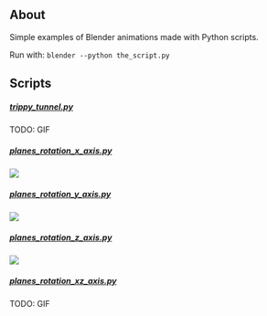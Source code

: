 ## About
Simple examples of Blender animations made with Python scripts.

Run with: `blender --python the_script.py`

## Scripts
##### [trippy_tunnel.py](trippy_tunnel.py)
TODO: GIF

##### [planes_rotation_x_axis.py](planes_rotation_x_axis.py)
<img src="http://gifly.com//media_gifly/F/u/g/6/b/Fug6.gif"/>

##### [planes_rotation_y_axis.py](planes_rotation_y_axis.py)
<img src="http://gifly.com/media_gifly/D/r/u/3/b/Dru3.gif"/>

##### [planes_rotation_z_axis.py](planes_rotation_z_axis.py)
<img src="http://gifly.com/media_gifly/e/m/m/F/b/emmF.gif"/>

##### [planes_rotation_xz_axis.py](planes_rotation_xz_axis.py)
TODO: GIF

